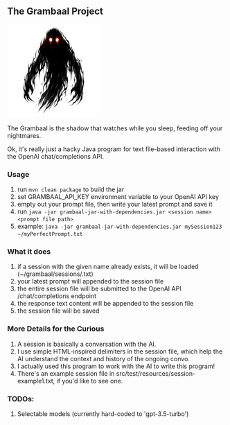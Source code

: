 ## The Grambaal Project

![Grambaal logo image](./Grambaal-logo-sm.png)

The Grambaal is the shadow that watches while you sleep, feeding off your nightmares.

Ok, it's really just a hacky Java program for text file-based interaction with the OpenAI chat/completions API.

### Usage
1. run `mvn clean package` to build the jar
2. set GRAMBAAL_API_KEY environment variable to your OpenAI API key
3. empty out your prompt file, then write your latest prompt and save it
3. run `java -jar grambaal-jar-with-dependencies.jar <session name> <prompt file path>`
4. example: `java -jar grambaal-jar-with-dependencies.jar mySession123 ~/myPerfectPrompt.txt`

### What it does
1. if a session with the given name already exists, it will be loaded (~/grambaal/sessions/<session name>.txt)
2. your latest prompt will appended to the session file
3. the entire session file will be submitted to the OpenAI API /chat/completions endpoint
4. the response text content will be appended to the session file
5. the session file will be saved

### More Details for the Curious
1. A session is basically a conversation with the AI.
2. I use simple HTML-inspired delimiters in the session file, which help the AI understand the context and history of the ongoing convo.
3. I actually used this program to work with the AI to write this program!
4. There's an example session file in src/test/resources/session-example1.txt, if you'd like to see one.

### TODOs:
1. Selectable models (currently hard-coded to 'gpt-3.5-turbo')
